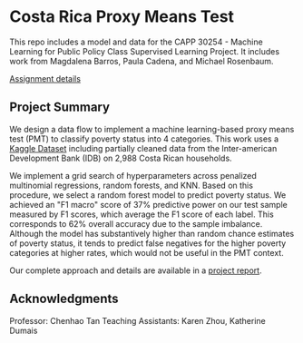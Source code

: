 # Costa Rica Proxy Means Test
This repo includes a model and data for the CAPP 30254 - Machine Learning for Public Policy Class Supervised Learning Project. It includes work from Magdalena Barros, Paula Cadena, and Michael Rosenbaum.

[Assignment details](https://docs.google.com/document/d/1IYufSd4UT8MuyYqZS3j7u4YLjTr788-QhyVLXdI8Oeo/edit#heading=h.6ort0f9f7ej2)


## Project Summary
We design a data flow to implement a machine learning-based proxy means test (PMT) to classify poverty status into 4 categories. This work uses a [Kaggle Dataset](https://www.kaggle.com/competitions/costa-rican-household-poverty-prediction/data) including partially cleaned data from the Inter-american Development Bank (IDB) on 2,988 Costa Rican households. 

We implement a grid search of hyperparameters across penalized multinomial regressions, random forests, and KNN. Based on this procedure, we select a random forest model to predict poverty status. We achieved an "F1 macro" score of 37% predictive power on our test sample measured by F1 scores, which average the F1 score of each label. This corresponds to 62% overall accuracy due to the sample imbalance. Although the model has substantively higher than random chance estimates of poverty status, it tends to predict false negatives for the higher poverty categories at higher rates, which would not be useful in the PMT context. 

Our complete approach and details are available in a [project report](https://github.com/m-rosenbaum/cr_pmt/blob/267ed3fc37b76b038184fe442067ee0eba9b0bef/report/report.ipynb).  

## Acknowledgments
Professor: Chenhao Tan
Teaching Assistants: Karen Zhou, Katherine Dumais
